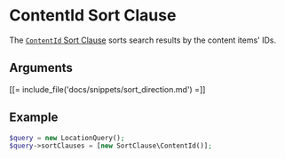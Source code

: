 # ContentId Sort Clause

The [`ContentId` Sort Clause](https://github.com/ibexa/core/blob/main/src/contracts/Repository/Values/Content/Query/SortClause/ContentId.php)
sorts search results by the content items' IDs.

## Arguments

[[= include_file('docs/snippets/sort_direction.md') =]]

## Example

``` php
$query = new LocationQuery();
$query->sortClauses = [new SortClause\ContentId()];
```
